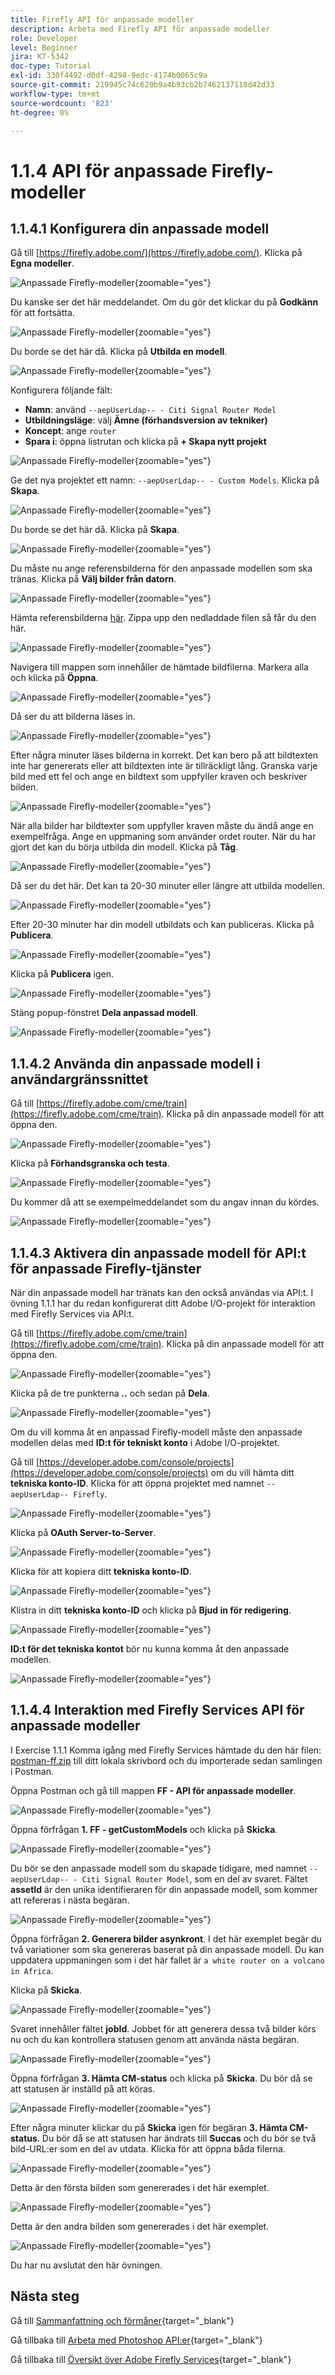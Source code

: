 ```yaml
---
title: Firefly API för anpassade modeller
description: Arbeta med Firefly API för anpassade modeller
role: Developer
level: Beginner
jira: KT-5342
doc-type: Tutorial
exl-id: 330f4492-d0df-4298-9edc-4174b0065c9a
source-git-commit: 219945c74c620b9a4b93cb2b7462137118d42d33
workflow-type: tm+mt
source-wordcount: '823'
ht-degree: 0%

---
```


# 1.1.4 API för anpassade Firefly-modeller

## 1.1.4.1 Konfigurera din anpassade modell

Gå till [https://firefly.adobe.com/](https://firefly.adobe.com/). Klicka på **Egna modeller**.

![Anpassade Firefly-modeller](./images/ffcm1.png){zoomable="yes"}

Du kanske ser det här meddelandet. Om du gör det klickar du på **Godkänn** för att fortsätta.

![Anpassade Firefly-modeller](./images/ffcm2.png){zoomable="yes"}

Du borde se det här då. Klicka på **Utbilda en modell**.

![Anpassade Firefly-modeller](./images/ffcm3.png){zoomable="yes"}

Konfigurera följande fält:

- **Namn**: använd `--aepUserLdap-- - Citi Signal Router Model`
- **Utbildningsläge**: välj **Ämne (förhandsversion av tekniker)**
- **Koncept**: ange `router`
- **Spara i**: öppna listrutan och klicka på **+ Skapa nytt projekt**

![Anpassade Firefly-modeller](./images/ffcm4.png){zoomable="yes"}

Ge det nya projektet ett namn: `--aepUserLdap-- - Custom Models`. Klicka på **Skapa**.

![Anpassade Firefly-modeller](./images/ffcm5.png){zoomable="yes"}

Du borde se det här då. Klicka på **Skapa**.

![Anpassade Firefly-modeller](./images/ffcm6.png){zoomable="yes"}

Du måste nu ange referensbilderna för den anpassade modellen som ska tränas. Klicka på **Välj bilder från datorn**.

![Anpassade Firefly-modeller](./images/ffcm7.png){zoomable="yes"}

Hämta referensbilderna [här](https://tech-insiders.s3.us-west-2.amazonaws.com/CitiSignal_router.zip). Zippa upp den nedladdade filen så får du den här.

![Anpassade Firefly-modeller](./images/ffcm8.png){zoomable="yes"}

Navigera till mappen som innehåller de hämtade bildfilerna. Markera alla och klicka på **Öppna**.

![Anpassade Firefly-modeller](./images/ffcm9.png){zoomable="yes"}

Då ser du att bilderna läses in.

![Anpassade Firefly-modeller](./images/ffcm10.png){zoomable="yes"}

Efter några minuter läses bilderna in korrekt. Det kan bero på att bildtexten inte har genererats eller att bildtexten inte är tillräckligt lång. Granska varje bild med ett fel och ange en bildtext som uppfyller kraven och beskriver bilden.

![Anpassade Firefly-modeller](./images/ffcm11.png){zoomable="yes"}

När alla bilder har bildtexter som uppfyller kraven måste du ändå ange en exempelfråga. Ange en uppmaning som använder ordet router. När du har gjort det kan du börja utbilda din modell. Klicka på **Tåg**.

![Anpassade Firefly-modeller](./images/ffcm12.png){zoomable="yes"}

Då ser du det här. Det kan ta 20-30 minuter eller längre att utbilda modellen.

![Anpassade Firefly-modeller](./images/ffcm13.png){zoomable="yes"}

Efter 20-30 minuter har din modell utbildats och kan publiceras. Klicka på **Publicera**.

![Anpassade Firefly-modeller](./images/ffcm14.png){zoomable="yes"}

Klicka på **Publicera** igen.

![Anpassade Firefly-modeller](./images/ffcm15.png){zoomable="yes"}

Stäng popup-fönstret **Dela anpassad modell**.

![Anpassade Firefly-modeller](./images/ffcm16.png){zoomable="yes"}

## 1.1.4.2 Använda din anpassade modell i användargränssnittet

Gå till [https://firefly.adobe.com/cme/train](https://firefly.adobe.com/cme/train). Klicka på din anpassade modell för att öppna den.

![Anpassade Firefly-modeller](./images/ffcm19.png){zoomable="yes"}

Klicka på **Förhandsgranska och testa**.

![Anpassade Firefly-modeller](./images/ffcm17.png){zoomable="yes"}

Du kommer då att se exempelmeddelandet som du angav innan du kördes.

![Anpassade Firefly-modeller](./images/ffcm18.png){zoomable="yes"}

## 1.1.4.3 Aktivera din anpassade modell för API:t för anpassade Firefly-tjänster

När din anpassade modell har tränats kan den också användas via API:t. I övning 1.1.1 har du redan konfigurerat ditt Adobe I/O-projekt för interaktion med Firefly Services via API:t.

Gå till [https://firefly.adobe.com/cme/train](https://firefly.adobe.com/cme/train). Klicka på din anpassade modell för att öppna den.

![Anpassade Firefly-modeller](./images/ffcm19.png){zoomable="yes"}

Klicka på de tre punkterna **..** och sedan på **Dela**.

![Anpassade Firefly-modeller](./images/ffcm20.png){zoomable="yes"}

Om du vill komma åt en anpassad Firefly-modell måste den anpassade modellen delas med **ID:t för tekniskt konto** i Adobe I/O-projektet.

Gå till [https://developer.adobe.com/console/projects](https://developer.adobe.com/console/projects) om du vill hämta ditt **tekniska konto-ID**. Klicka för att öppna projektet med namnet `--aepUserLdap-- Firefly`.

![Anpassade Firefly-modeller](./images/ffcm24.png){zoomable="yes"}

Klicka på **OAuth Server-to-Server**.

![Anpassade Firefly-modeller](./images/ffcm25.png){zoomable="yes"}

Klicka för att kopiera ditt **tekniska konto-ID**.

![Anpassade Firefly-modeller](./images/ffcm23.png){zoomable="yes"}

Klistra in ditt **tekniska konto-ID** och klicka på **Bjud in för redigering**.

![Anpassade Firefly-modeller](./images/ffcm21.png){zoomable="yes"}

**ID:t för det tekniska kontot** bör nu kunna komma åt den anpassade modellen.

![Anpassade Firefly-modeller](./images/ffcm22.png){zoomable="yes"}

## 1.1.4.4 Interaktion med Firefly Services API för anpassade modeller

I Exercise 1.1.1 Komma igång med Firefly Services hämtade du den här filen: [postman-ff.zip](./../../../assets/postman/postman-ff.zip) till ditt lokala skrivbord och du importerade sedan samlingen i Postman.

Öppna Postman och gå till mappen **FF - API för anpassade modeller**.

![Anpassade Firefly-modeller](./images/ffcm30.png){zoomable="yes"}

Öppna förfrågan **1. FF - getCustomModels** och klicka på **Skicka**.

![Anpassade Firefly-modeller](./images/ffcm31.png){zoomable="yes"}

Du bör se den anpassade modell som du skapade tidigare, med namnet `--aepUserLdap-- - Citi Signal Router Model`, som en del av svaret. Fältet **assetId** är den unika identifieraren för din anpassade modell, som kommer att refereras i nästa begäran.

![Anpassade Firefly-modeller](./images/ffcm32.png){zoomable="yes"}

Öppna förfrågan **2. Generera bilder asynkront**. I det här exemplet begär du två variationer som ska genereras baserat på din anpassade modell. Du kan uppdatera uppmaningen som i det här fallet är `a white router on a volcano in Africa`.

Klicka på **Skicka**.

![Anpassade Firefly-modeller](./images/ffcm33.png){zoomable="yes"}

Svaret innehåller fältet **jobId**. Jobbet för att generera dessa två bilder körs nu och du kan kontrollera statusen genom att använda nästa begäran.

![Anpassade Firefly-modeller](./images/ffcm34.png){zoomable="yes"}

Öppna förfrågan **3. Hämta CM-status** och klicka på **Skicka**. Du bör då se att statusen är inställd på att köras.

![Anpassade Firefly-modeller](./images/ffcm35.png){zoomable="yes"}

Efter några minuter klickar du på **Skicka** igen för begäran **3. Hämta CM-status**. Du bör då se att statusen har ändrats till **Succas** och du bör se två bild-URL:er som en del av utdata. Klicka för att öppna båda filerna.

![Anpassade Firefly-modeller](./images/ffcm36.png){zoomable="yes"}

Detta är den första bilden som genererades i det här exemplet.

![Anpassade Firefly-modeller](./images/ffcm37.png){zoomable="yes"}

Detta är den andra bilden som genererades i det här exemplet.

![Anpassade Firefly-modeller](./images/ffcm38.png){zoomable="yes"}

Du har nu avslutat den här övningen.

## Nästa steg

Gå till [Sammanfattning och förmåner](./summary.md){target="_blank"}

Gå tillbaka till [Arbeta med Photoshop API:er](./ex3.md){target="_blank"}

Gå tillbaka till [Översikt över Adobe Firefly Services](./firefly-services.md){target="_blank"}
